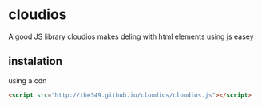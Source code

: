 # cloudios
A good JS library
cloudios makes deling with html elements using js easey
## instalation
using a cdn
```html
<script src="http://the349.github.io/cloudios/cloudios.js"></script>
```
